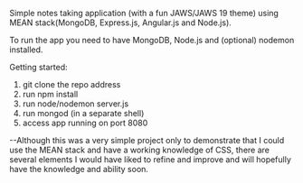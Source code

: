 Simple notes taking application (with a fun JAWS/JAWS 19 theme) using MEAN stack(MongoDB, Express.js, Angular.js and Node.js).


To run the app you need to have MongoDB, Node.js and (optional) nodemon installed.

Getting started:
  1. git clone the repo address 
  2. run npm install
  3. run node/nodemon server.js
  4. run mongod (in a separate shell)
  5. access app running on port 8080
  
  
  --Although this was a very simple project only to demonstrate that I could use the MEAN stack and have a working knowledge of CSS, there are several elements I would have liked to refine and improve and will hopefully have the knowledge and ability soon.
